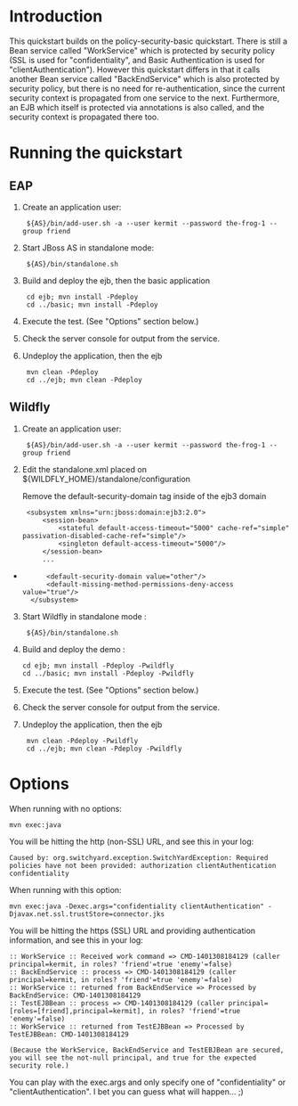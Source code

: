 Introduction
============
This quickstart builds on the policy-security-basic quickstart. There is still a Bean service
called "WorkService" which is protected by security policy (SSL is used for "confidentiality",
and Basic Authentication is used for "clientAuthentication"). However this quickstart differs
in that it calls another Bean service called "BackEndService" which is also protected by
security policy, but there is no need for re-authentication, since the current security
context is propagated from one service to the next. Furthermore, an EJB which itself is
protected via annotations is also called, and the security context is propagated there too.


Running the quickstart
======================

EAP
----------

1. Create an application user:

        ${AS}/bin/add-user.sh -a --user kermit --password the-frog-1 --group friend

2. Start JBoss AS in standalone mode:

        ${AS}/bin/standalone.sh

3. Build and deploy the ejb, then the basic application

        cd ejb; mvn install -Pdeploy
        cd ../basic; mvn install -Pdeploy

4. Execute the test. (See "Options" section below.)

5. Check the server console for output from the service.

6. Undeploy the application, then the ejb

        mvn clean -Pdeploy
        cd ../ejb; mvn clean -Pdeploy


Wildfly
----------


1. Create an application user:

        ${AS}/bin/add-user.sh -a --user kermit --password the-frog-1 --group friend

2. Edit the standalone.xml placed on ${WILDFLY_HOME}/standalone/configuration

      Remove the default-security-domain tag inside of the ejb3 domain

        <subsystem xmlns="urn:jboss:domain:ejb3:2.0">
            <session-bean>
                <stateful default-access-timeout="5000" cache-ref="simple" passivation-disabled-cache-ref="simple"/>
                <singleton default-access-timeout="5000"/>
            </session-bean>
            ... 
-           <default-security-domain value="other"/>
            <default-missing-method-permissions-deny-access value="true"/>
        </subsystem>


3. Start Wildfly in standalone mode :
    
        ${AS}/bin/standalone.sh

4. Build and deploy the demo : 

       cd ejb; mvn install -Pdeploy -Pwildfly
       cd ../basic; mvn install -Pdeploy -Pwildfly

5. Execute the test. (See "Options" section below.)

6. Check the server console for output from the service.

7. Undeploy the application, then the ejb

        mvn clean -Pdeploy -Pwildfly
        cd ../ejb; mvn clean -Pdeploy -Pwildfly




Options
=======

When running with no options:

    mvn exec:java

You will be hitting the http (non-SSL) URL, and see this in your log:

    Caused by: org.switchyard.exception.SwitchYardException: Required policies have not been provided: authorization clientAuthentication confidentiality

When running with this option:

    mvn exec:java -Dexec.args="confidentiality clientAuthentication" -Djavax.net.ssl.trustStore=connector.jks

You will be hitting the https (SSL) URL and providing authentication information, and see this in your log:

    :: WorkService :: Received work command => CMD-1401308184129 (caller principal=kermit, in roles? 'friend'=true 'enemy'=false)
    :: BackEndService :: process => CMD-1401308184129 (caller principal=kermit, in roles? 'friend'=true 'enemy'=false)
    :: WorkService :: returned from BackEndService => Processed by BackEndService: CMD-1401308184129
    :: TestEJBBean :: process => CMD-1401308184129 (caller principal=[roles=[friend],principal=kermit], in roles? 'friend'=true 'enemy'=false)
    :: WorkService :: returned from TestEJBBean => Processed by TestEJBBean: CMD-1401308184129

    (Because the WorkService, BackEndService and TestEBJBean are secured, you will see the not-null principal, and true for the expected security role.)

You can play with the exec.args and only specify one of "confidentiality" or "clientAuthentication". I bet you can guess what will happen... ;)
